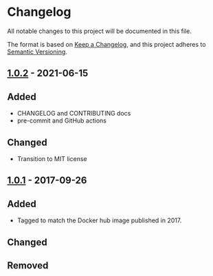 # Changelog

<!-- spell-checker: ignore markdownlint -->
<!-- markdownlint-disable MD024 -->

All notable changes to this project will be documented in this file.

The format is based on [Keep a Changelog](https://keepachangelog.com/en/1.0.0/),
and this project adheres to [Semantic Versioning](https://semver.org/spec/v2.0.0.html).

## [1.0.2] - 2021-06-15

## Added

- CHANGELOG and CONTRIBUTING docs
- pre-commit and GitHub actions

## Changed

- Transition to MIT license

## [1.0.1] - 2017-09-26

## Added

- Tagged to match the Docker hub image published in 2017.

## Changed

## Removed

[1.0.2]: https://github.com/memes/pi/compare/1.0.1...1.0.2
[1.0.1]: https://github.com/memes/pi/releases/tag/1.0.0
